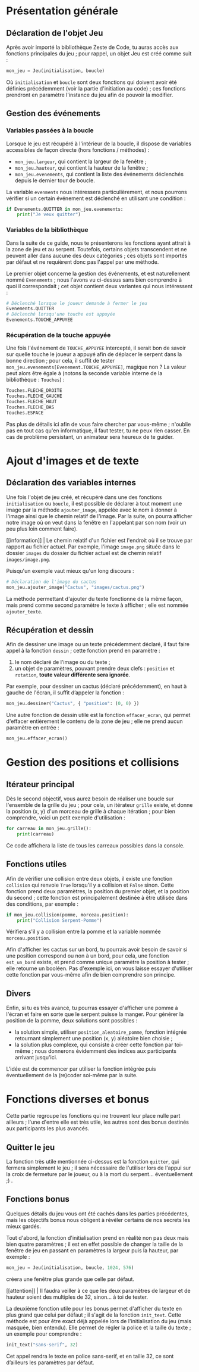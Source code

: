 # Présentation générale

## Déclaration de l'objet Jeu

Après avoir importé la bibliothèque Zeste de Code, tu auras accès aux fonctions principales du jeu ; pour rappel, un objet Jeu est créé comme suit :

```py
mon_jeu = Jeu(initialisation, boucle)
```

Où `initialisation` et `boucle` sont deux fonctions qui doivent avoir été définies précédemment (voir la partie d'initiation au code) ; ces fonctions prendront en paramètre l'instance du jeu afin de pouvoir la modifier.

## Gestion des événements

### Variables passées à la boucle

Lorsque le jeu est récupéré à l'intérieur de la boucle, il dispose de variables accessibles de façon directe (hors fonctions / méthodes) :

- `mon_jeu.largeur`, qui contient la largeur de la fenêtre ;
- `mon_jeu.hauteur`, qui contient la hauteur de la fenêtre ;
- `mon_jeu.evenements`, qui contient la liste des événements déclenchés depuis le dernier tour de boucle.

La variable `evenments` nous intéressera particulièrement, et nous pourrons vérifier si un certain événement est déclenché en utilisant une condition :

```py
if Evenements.QUITTER in mon_jeu.evenements:
	print("Je veux quitter")
```

### Variables de la bibliothèque

Dans la suite de ce guide, nous te présenterons les fonctions ayant attrait à la zone de jeu et au serpent. Toutefois, certains objets transcendent et ne peuvent aller dans aucune des deux catégories ; ces objets sont importés par défaut et ne requièrent donc pas l'appel par une méthode.

Le premier objet concerne la gestion des événements, et est naturellement nommé `Evenements` ; nous l'avons vu ci-dessus sans bien comprendre à quoi il correspondait ; cet objet contient deux variantes qui nous intéressent :

```py
# Déclenché lorsque le joueur demande à fermer le jeu
Evenements.QUITTER
# Déclenché lorsqu'une touche est appuyée
Evenements.TOUCHE_APPUYEE
```

### Récupération de la touche appuyée

Une fois l'événement de `TOUCHE_APPUYEE` intercepté, il serait bon de savoir sur quelle touche le joueur a appuyé afin de déplacer le serpent dans la bonne direction ; pour cela, il suffit de tester `mon_jeu.evenements[Evenement.TOUCHE_APPUYEE]`, magique non ? La valeur peut alors être égale à (notons la seconde variable interne de la bibliothèque : `Touches`) :

```py
Touches.FLECHE_DROITE
Touches.FLECHE_GAUCHE
Touches.FLECHE_HAUT
Touches.FLECHE_BAS
Touches.ESPACE
```

Pas plus de détails ici afin de vous faire chercher par vous-même ; n'oublie pas en tout cas qu'en informatique, il faut tester, tu ne peux rien casser. En cas de problème persistant, un animateur sera heureux de te guider.

# Ajout d'images et de texte

## Déclaration des variables internes

Une fois l'objet de jeu créé, et récupéré dans une des fonctions `initialisation` ou `boucle`, il est possible de déclarer à tout moment une image par la méthode `ajouter_image`, appelée avec le nom à donner à l'image ainsi que le chemin relatif de l'image. Par la suite, on pourra afficher notre image où on veut dans la fenêtre en l'appelant par son nom (voir un peu plus loin comment faire).

[[information]]
| Le chemin relatif d'un fichier est l'endroit où il se trouve par rapport au fichier actuel. Par exemple, l'image `image.png` située dans le dossier `images` du dossier du fichier actuel est de chemin relatif `images/image.png`.

Puisqu'un exemple vaut mieux qu'un long discours :

```py
# Déclaration de l'image du cactus
mon_jeu.ajouter_image("Cactus", "images/cactus.png")
```

La méthode permettant d'ajouter du texte fonctionne de la même façon, mais prend comme second paramètre le texte à afficher ; elle est nommée `ajouter_texte`.

## Récupération et dessin

Afin de dessiner une image ou un texte précédemment déclaré, il faut faire appel à la fonction `dessin` ; cette fonction prend en paramètre :

1. le nom déclaré de l'image ou du texte ;
2. un objet de paramètres, pouvant prendre deux clefs : `position` et `rotation`, **toute valeur différente sera ignorée**.

Par exemple, pour dessiner un cactus (déclaré précédemment), en haut à gauche de l'écran, il suffit d’appeler la fonction :

```py
mon_jeu.dessiner("Cactus", { "position": (0, 0) })
```

Une autre fonction de dessin utile est la fonction `effacer_ecran`, qui permet d'effacer entièrement le contenu de la zone de jeu ; elle ne prend aucun paramètre en entrée :

```py
mon_jeu.effacer_ecran()
```

# Gestion des positions et collisions

## Itérateur principal

Dès le second objectif, vous aurez besoin de réaliser une boucle sur l'ensemble de la grille du jeu ; pour cela, un itérateur `grille` existe, et donne la position (x, y) d'un morceau de grille à chaque itération ; pour bien comprendre, voici un petit exemple d'utilisation :

```py
for carreau in mon_jeu.grille():
	print(carreau)
```

Ce code affichera la liste de tous les carreaux possibles dans la console.

## Fonctions utiles

Afin de vérifier une collision entre deux objets, il existe une fonction `collision` qui renvoie `True` lorsqu'il y a collision et `False` sinon. Cette fonction prend deux paramètres, la position du premier objet, et la position du second ; cette fonction est principalement destinée à être utilisée dans des conditions, par exemple :

```py
if mon_jeu.collision(pomme, morceau.position):
	print("Collision Serpent-Pomme")
```

Vérifiera s'il y a collision entre la pomme et la variable nommée `morceau.position`.

Afin d'afficher les cactus sur un bord, tu pourrais avoir besoin de savoir si une position correspond ou non à un bord, pour cela, une fonction `est_un_bord` existe, et prend comme unique paramètre la position à tester ; elle retourne un booléen. Pas d'exemple ici, on vous laisse essayer d'utiliser cette fonction par vous-même afin de bien comprendre son principe.

## Divers

Enfin, si tu es très avancé, tu pourras essayer d'afficher une pomme à l'écran et faire en sorte que le serpent puisse la manger. Pour générer la position de la pomme, deux solutions sont possibles :

- la solution simple, utiliser `position_aleatoire_pomme`, fonction intégrée retournant simplement une position (x, y) aléatoire bien choisie ;
- la solution plus complexe, qui consiste à créer cette fonction par toi-même ; nous donnerons évidemment des indices aux participants arrivant jusqu'ici.

L'idée est de commencer par utiliser la fonction intégrée puis éventuellement de la (re)coder soi-même par la suite.

# Fonctions diverses et bonus

Cette partie regroupe les fonctions qui ne trouvent leur place nulle part ailleurs ; l'une d'entre elle est très utile, les autres sont des bonus destinés aux participants les plus avancés.

## Quitter le jeu

La fonction très utile mentionnée ci-dessus est la fonction `quitter`, qui fermera simplement le jeu ; il sera nécessaire de l'utiliser lors de l'appui sur la croix de fermeture par le joueur, ou à la mort du serpent... éventuellement ;) .

## Fonctions bonus

Quelques détails du jeu vous ont été cachés dans les parties précédentes, mais les objectifs bonus nous obligent à révéler certains de nos secrets les mieux gardés.

Tout d'abord, la fonction d'initialisation prend en réalité non pas deux mais bien quatre paramètres ; il est en effet possible de changer la taille de la fenêtre de jeu en passant en paramètres la largeur puis la hauteur, par exemple :

```py
mon_jeu = Jeu(initialisation, boucle, 1024, 576)
```

créera une fenêtre plus grande que celle par défaut.

[[attention]]
| Il faudra veiller à ce que les deux paramètres de largeur et de hauteur soient des multiples de 32, sinon... à toi de tester.

La deuxième fonction utile pour les bonus permet d'afficher du texte en plus grand que celui par défaut ; il s'agit de la fonction `init_text`. Cette méthode est pour être exact déjà appelée lors de l'initialisation du jeu (mais masquée, bien entendu). Elle permet de régler la police et la taille du texte ; un exemple pour comprendre :

```py
init_text("sans-serif", 32)
```

Cet appel rendra le texte en police sans-serif, et en taille 32, ce sont d’ailleurs les paramètres par défaut.
